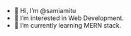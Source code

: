 - 👋 Hi, I’m @samiamitu
- 👀 I’m interested in Web Development.
- 🌱 I’m currently learning MERN stack.



